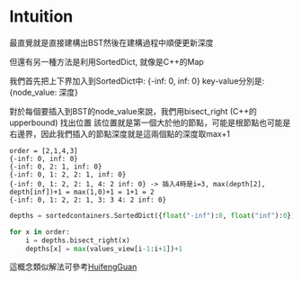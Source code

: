 # Intuition

最直覺就是直接建構出BST然後在建構過程中順便更新深度

但還有另一種方法是利用SortedDict, 就像是C++的Map

我們首先把上下界加入到SortedDict中: {-inf: 0, inf: 0}
key-value分別是: {node_value: 深度}

對於每個要插入到BST的node_value來說，我們用bisect_right (C++的upperbound) 找出位置
該位置就是第一個大於他的節點，可能是根節點也可能是右邊界，因此我們插入的節點深度就是這兩個點的深度取max+1

```
order = [2,1,4,3]
{-inf: 0, inf: 0}
{-inf: 0, 2: 1, inf: 0}
{-inf: 0, 1: 2, 2: 1, inf: 0}
{-inf: 0, 1: 2, 2: 1, 4: 2 inf: 0} -> 插入4時是i=3, max(depth[2], depth[inf])+1 = max(1,0)+1 = 1+1 = 2
{-inf: 0, 1: 2, 2: 1, 3: 3 4: 2 inf: 0}
```

```py
depths = sortedcontainers.SortedDict({float("-inf"):0, float("inf"):0})

for x in order:
    i = depths.bisect_right(x)
    depths[x] = max(values_view[i-1:i+1])+1
```

這概念類似解法可參考[HuifengGuan](https://github.com/wisdompeak/LeetCode/tree/master/Tree/1902.Depth-of-BST-Given-Insertion-Order)

